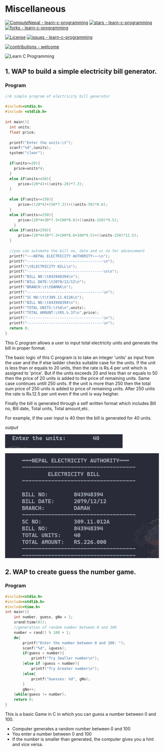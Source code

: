 # Miscellaneous 

[![ComputeNepal - learn-c-programming](https://img.shields.io/static/v1?label=ComputeNepal&message=learn-c-programming&color=blue&logo=github)](https://github.com/ComputeNepal/learn-c-programming "Go to GitHub repo")
[![stars - learn-c-programming](https://img.shields.io/github/stars/ComputeNepal/learn-c-programming?style=social)](https://github.com/ComputeNepal/learn-c-programming)
[![forks - learn-c-programming](https://img.shields.io/github/forks/ComputeNepal/learn-c-programming?style=social)](https://github.com/ComputeNepal/learn-c-programming)

[![License](https://img.shields.io/badge/License-MIT-blue)](#license)
[![issues - learn-c-programming](https://img.shields.io/github/issues/ComputeNepal/learn-c-programming)](https://github.com/ComputeNepal/learn-c-programming/issues)

[![contributions - welcome](https://img.shields.io/badge/contributions-welcome-blue)](/CONTRIBUTING.md "Go to contributions doc")

![Learn C Programming](https://repository-images.githubusercontent.com/615587446/9a0d7982-bdb2-4918-8570-ebfff27778ad)

## 1. WAP to build a simple electricity bill generator.

### Program
```c
//A simple program of electricity bill generator

#include<stdio.h>
#include <stdlib.h>

int main(){
  int units;
  float price;

  printf("Enter the units:\t");
  scanf("%d",&units);
  system("clear");

  if(units<=20){
    price=units*4;
  }
  else if(units<=50){
      price=(20*4)+((units-20)*7.3);
  }

  else if(units<=150){
      price=((20*4)+(50*7.3))+((units-50)*8.6);
  }
  else if(units<=250){
      price=(20*4+30*7.3+100*8.6)+((units-150)*9.5);
    }
  else if(units>250){
      price=(20*4+30*7.3+100*8.6+100*9.5)+((units-250)*12.5);
  }

  //you can automate the bill no, date and sc no for advancement
  printf("~~~NEPAL ELECTRICITY AUTHORITY~~~\n");
  printf("-----------------------------------\n");
  printf("\tELECTRICITY BILL\n");
  printf("-----------------------------------\n\n");   
  printf("BILL NO:\t843948394\n");
  printf("BILL DATE:\t2079/12/12\n");
  printf("BRANCH:\t\tDAMAK\n");
  printf("-----------------------------------\n");
  printf("SC NO:\t\t309.11.012A\n");
  printf("BILL NO:\t843948394\n");
  printf("TOTAL UNITS:\t%d\n",units);
  printf("TOTAL AMOUNT:\tRS.%.3f\n",price);
  printf("-----------------------------------\n");
  printf("-----------------------------------\n");
  return 0;
}
```

This C program allows a user to input total electricity units and generate
the bill in proper format.

The basic logic of this C program is to take an integer 'units' as input 
from the user and the if else ladder checks suitable case for the units.
If the unit is less than or equals to 20 units, then the rate is Rs.4 per 
unit which is assigned to 'price'. But if the units exceeds 20 and less
than or equals to 50 then the price of 20 units is added to the price of 
remaining units. Same case continues untill 250 units. If the unit is more
than 250 then the total sum price of 250 units is added to price of remaining 
units. After 250 units the rate is Rs.12.5 per unit even if the unit is way
heigher.

Finally the bill is generated through a self written format which includes
Bill no, Bill date, Total units, Total amount,etc.

For example, if the user input is 40 then the bill is generated for 40 units.

_output_

![output of Miscellaneous-Electricity bill generator](../outputs/Miscellaneous_Electricity_bill_output1.png)

![output of Miscellaneous-Electricity bill generator](../outputs/Miscellaneous_Electricity_bill_output2.png)

## 2. WAP to create guess the number game.

### Program

```c
#include<stdio.h>
#include<stdlib.h>
#include<time.h>
int main(){
    int number, guess, gNo = 1;
    srand(time(0));
    //generation of random number between 0 and 100
    number = rand() % 100 + 1;
    do{
        printf("Enter the number between 0 and 100: ");
        scanf("%d", &guess);
        if(guess > number){
            printf("Try Smaller number\n");
        }else if (guess < number){
            printf("Try Greater number\n");
        }else{
            printf("Guesses: %d", gNo);
        }
        gNo++;
    }while(guess != number);
    return 0;
}
```

This is a basic Game in C in which you can guess a number between 0 and 100.

- Computer generates a random number between 0 and 100
- You enter a number between 0 and 100
- If the number is smaller than generated, the computer gives you a hint and vice versa.